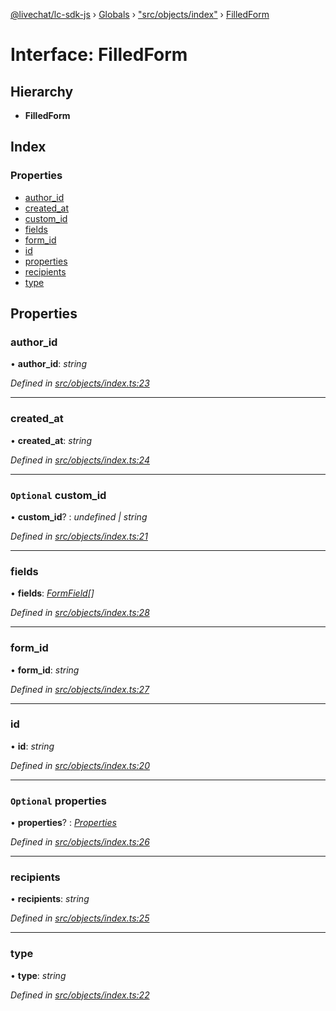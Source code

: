 [@livechat/lc-sdk-js](../README.md) › [Globals](../globals.md) › ["src/objects/index"](../modules/_src_objects_index_.md) › [FilledForm](_src_objects_index_.filledform.md)

# Interface: FilledForm

## Hierarchy

* **FilledForm**

## Index

### Properties

* [author_id](_src_objects_index_.filledform.md#author_id)
* [created_at](_src_objects_index_.filledform.md#created_at)
* [custom_id](_src_objects_index_.filledform.md#optional-custom_id)
* [fields](_src_objects_index_.filledform.md#fields)
* [form_id](_src_objects_index_.filledform.md#form_id)
* [id](_src_objects_index_.filledform.md#id)
* [properties](_src_objects_index_.filledform.md#optional-properties)
* [recipients](_src_objects_index_.filledform.md#recipients)
* [type](_src_objects_index_.filledform.md#type)

## Properties

###  author_id

• **author_id**: *string*

*Defined in [src/objects/index.ts:23](https://github.com/livechat/lc-sdk-js/blob/ce4846a/src/objects/index.ts#L23)*

___

###  created_at

• **created_at**: *string*

*Defined in [src/objects/index.ts:24](https://github.com/livechat/lc-sdk-js/blob/ce4846a/src/objects/index.ts#L24)*

___

### `Optional` custom_id

• **custom_id**? : *undefined | string*

*Defined in [src/objects/index.ts:21](https://github.com/livechat/lc-sdk-js/blob/ce4846a/src/objects/index.ts#L21)*

___

###  fields

• **fields**: *[FormField](_src_objects_index_.formfield.md)[]*

*Defined in [src/objects/index.ts:28](https://github.com/livechat/lc-sdk-js/blob/ce4846a/src/objects/index.ts#L28)*

___

###  form_id

• **form_id**: *string*

*Defined in [src/objects/index.ts:27](https://github.com/livechat/lc-sdk-js/blob/ce4846a/src/objects/index.ts#L27)*

___

###  id

• **id**: *string*

*Defined in [src/objects/index.ts:20](https://github.com/livechat/lc-sdk-js/blob/ce4846a/src/objects/index.ts#L20)*

___

### `Optional` properties

• **properties**? : *[Properties](_src_objects_index_.properties.md)*

*Defined in [src/objects/index.ts:26](https://github.com/livechat/lc-sdk-js/blob/ce4846a/src/objects/index.ts#L26)*

___

###  recipients

• **recipients**: *string*

*Defined in [src/objects/index.ts:25](https://github.com/livechat/lc-sdk-js/blob/ce4846a/src/objects/index.ts#L25)*

___

###  type

• **type**: *string*

*Defined in [src/objects/index.ts:22](https://github.com/livechat/lc-sdk-js/blob/ce4846a/src/objects/index.ts#L22)*
